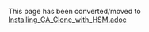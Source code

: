 This page has been converted/moved to [Installing_CA_Clone_with_HSM.adoc](../ca/Installing_CA_Clone_with_HSM.adoc)
